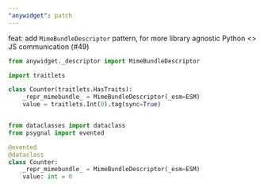```yaml
---
"anywidget": patch
---
```


feat: add `MimeBundleDescriptor` pattern, for more library agnostic Python <> JS communication (#49)

```python
from anywidget._descriptor import MimeBundleDescriptor

import traitlets

class Counter(traitlets.HasTraits):
    _repr_mimebundle_ = MimeBundleDescriptor(_esm=ESM)
    value = traitlets.Int(0).tag(sync=True)


from dataclasses import dataclass
from psygnal import evented

@evented
@dataclass
class Counter:
    _repr_mimebundle_ = MimeBundleDescriptor(_esm=ESM)
    value: int = 0
```
